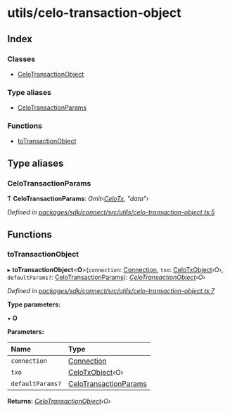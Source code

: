 # utils/celo-transaction-object

## Index

### Classes

* [CeloTransactionObject]()

### Type aliases

* [CeloTransactionParams](_utils_celo_transaction_object_.md#celotransactionparams)

### Functions

* [toTransactionObject](_utils_celo_transaction_object_.md#totransactionobject)

## Type aliases

### CeloTransactionParams

Ƭ **CeloTransactionParams**: _Omit‹_[_CeloTx_](_types_.md#celotx)_, "data"›_

_Defined in_ [_packages/sdk/connect/src/utils/celo-transaction-object.ts:5_](https://github.com/celo-org/celo-monorepo/blob/master/packages/sdk/connect/src/utils/celo-transaction-object.ts#L5)

## Functions

### toTransactionObject

▸ **toTransactionObject**&lt;**O**&gt;\(`connection`: [Connection](), `txo`: [CeloTxObject]()‹O›, `defaultParams?`: [CeloTransactionParams](_utils_celo_transaction_object_.md#celotransactionparams)\): [_CeloTransactionObject_]()_‹O›_

_Defined in_ [_packages/sdk/connect/src/utils/celo-transaction-object.ts:7_](https://github.com/celo-org/celo-monorepo/blob/master/packages/sdk/connect/src/utils/celo-transaction-object.ts#L7)

**Type parameters:**

▪ **O**

**Parameters:**

| Name | Type |
| :--- | :--- |
| `connection` | [Connection]() |
| `txo` | [CeloTxObject]()‹O› |
| `defaultParams?` | [CeloTransactionParams](_utils_celo_transaction_object_.md#celotransactionparams) |

**Returns:** [_CeloTransactionObject_]()_‹O›_

